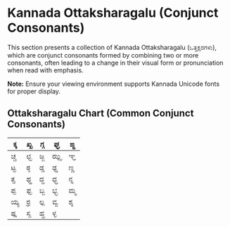 # Kannada Ottaksharagalu (Conjunct Consonants)

This section presents a collection of Kannada Ottaksharagalu (ಒತ್ತಕ್ಷರಗಳು), which are conjunct consonants formed by combining two or more consonants, often leading to a change in their visual form or pronunciation when read with emphasis.

**Note:** Ensure your viewing environment supports Kannada Unicode fonts for proper display.

## Ottaksharagalu Chart (Common Conjunct Consonants)

| ಕ್ಕ  | ಖ್ಖ  | ಗ್ಗ  | ಘ್ಘ  | ಙ್ಙ  |
|-----|-----|-----|-----|-----|
| ಚ್ಚ  | ಛ್ಛ  | ಜ್ಜ  | ಝ್ಝ  | ಞ್ಞ  |
| ಟ್ಟ  | ಠ್ಠ  | ಡ್ಡ  | ಢ್ಢ  | ಣ್ಣ  |
| ತ್ತ  | ಥ್ಥ  | ದ್ದ  | ಧ್ಧ  | ನ್ನ  |
| ಪ್ಪ  | ಫ್ಫ  | ಬ್ಬ  | ಭ್ಭ  | ಮ್ಮ  |
| ಯ್ಯ  | ರ್ರ  | ಲ್ಲ  | ವ್ವ  | ಶ್ಶ  |
| ಷ್ಷ  | ಸ್ಸ  | ಹ್ಹ  | ಳ್ಳ  |
